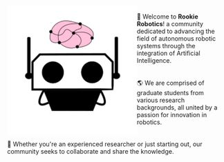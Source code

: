 <!-- About me --->
<p float="left">
  <img align="left" width="300" src="https://github.com/RookieRobotics/.github/blob/main/img/rookie_logo3.png?raw=true">
  <div>
  <br>
  📍 Welcome to <b>Rookie Robotics</b>! a community dedicated to advancing the field of autonomous robotic systems through the integration of Artificial Intelligence. <br> <br> <br>
  🌎 We are comprised of graduate students from various research backgrounds, all united by a passion for innovation in robotics. <br> <br> <br>
  🚀 Whether you're an experienced researcher or just starting out, our community seeks to collaborate and share the knowledge.
    <br>
  </div>
</p>
